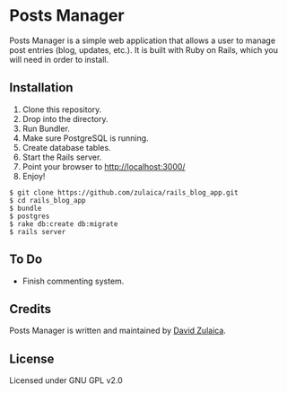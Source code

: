 # Posts Manager
Posts Manager is a simple web application that allows a user to manage post entries (blog, updates, etc.). It is built with Ruby on Rails, which you will need in order to install.

## Installation
1. Clone this repository.
1. Drop into the directory.
1. Run Bundler.
1. Make sure PostgreSQL is running.
1. Create database tables.
1. Start the Rails server.
1. Point your browser to [http://localhost:3000/](http://localhost:3000/)
1. Enjoy!

```
$ git clone https://github.com/zulaica/rails_blog_app.git
$ cd rails_blog_app
$ bundle
$ postgres
$ rake db:create db:migrate
$ rails server
```

## To Do
- Finish commenting system.

## Credits
Posts Manager is written and maintained by [David Zulaica](http://zulaica.info).

## License
Licensed under GNU GPL v2.0
